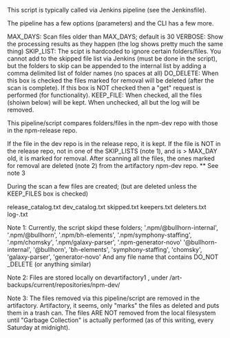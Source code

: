 This script is typically called via Jenkins pipeline (see the Jenkinsfile).

The pipeline has a few options (parameters) and the CLI has a few more.

MAX_DAYS: Scan files older than MAX_DAYS; default is 30
VERBOSE: Show the processing results as they happen (the log shows pretty much the same thing)
SKIP_LIST: The scipt is hardcoded to ignore certain folders/files. You cannot add to the skipped file list
via Jenkins (must be done in the script), but the folders to skip can be appended to the internal
list by adding a comma delimited list of folder names (no spaces at all)
DO_DELETE: When this box is checked the files marked for removal will be deleted (after the scan is complete). If
this box is NOT checked then a "get" request is performed (for functionality).
KEEP_FILE: When checked, all the files (shoiwn below) will be kept. When unchecked, all but the log will be removed.

This pipeline/script compares folders/files in the npm-dev repo with those in the npm-release repo.

If the file in the dev repo is in the release repo, it is kept.
If the file is NOT in the release repo, not in one of the SKIP_LISTS (note 1), and is > MAX_DAY old, it is marked for removal.
After scanning all the files, the ones marked for removal are deleted (note 2) from the artifactory npm-dev repo.
** See note 3

During the scan a few files are created; (but are deleted unless the KEEP_FILES box is checked)

release_catalog.txt
dev_catalog.txt
skipped.txt
keepers.txt
deleters.txt
log-.txt



Note 1:
Currently, the script skipd these folders;
'.npm/@bullhorn-internal', '.npm/@bullhorn', '.npm/bh-elements', '.npm/symphony-staffing', '.npm/chomsky',
'.npm/galaxy-parser', '.npm-generator-novo' '@bullhorn-internal', '@bullhorn', 'bh-elements', 'symphony-staffing',
'chomsky', 'galaxy-parser', 'generator-novo'
And any file name that contains DO_NOT _DELETE (or anything similar)

Note 2:
Files are stored locally on devartifactory1 , under /art-backups/current/repositories/npm-dev/

Note 3:
The files removed via this pipeline/script are removed in the artifactory. Artifactory, it seems, only "marks" the
files as deleted and puts them in a trash can. The files ARE NOT removed from the local filesystem until "Garbage Collection"
is actually performed (as of this writing, every Saturday at midnight).
